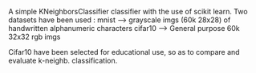 A simple KNeighborsClassifier classifier with the use of scikit learn. 
Two datasets have been used :
mnist --> grayscale imgs (60k 28x28) of handwritten alphanumeric characters
cifar10 --> General purpose 60k 32x32 rgb imgs

Cifar10 have been selected for educational use, so as to compare
and evaluate k-neighb. classification.

